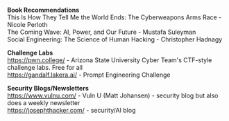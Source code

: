 **Book Recommendations** <br/>
This Is How They Tell Me the World Ends: The Cyberweapons Arms Race - Nicole Perloth <br/>
The Coming Wave: AI, Power, and Our Future - Mustafa Suleyman <br/>
Social Engineering: The Science of Human Hacking - Christopher Hadnagy <br/>

**Challenge Labs** <br/>
https://pwn.college/ - Arizona State University Cyber Team's CTF-style challenge labs. Free for all <br/>
https://gandalf.lakera.ai/ - Prompt Engineering Challenge <br/>

**Security Blogs/Newsletters** <br/>
https://www.vulnu.com/ - Vuln U (Matt Johansen) - security blog but also does a weekly newsletter <br/>
https://josephthacker.com/ - security/AI blog <br/>

